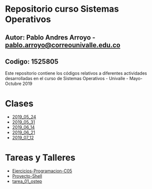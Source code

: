 # Repositorio curso Sistemas Operativos
## Autor: Pablo Andres Arroyo - pablo.arroyo@correounivalle.edu.co
## Codigo: 1525805

Este repositorio contiene los códigos relativos a diferentes actividades 
desarrolladas en el curso de Sistemas Operativos - Univalle - Mayo-Octubre 2019

# Clases

* [2019_05_24](2019_05_24)
* [2019_05_31](2019_05_31)
* [2019_06_14](2019_06_14)
* [2019_06_21](2019_06_21)
* [2019_07_12](2019_07_12)

# Tareas y Talleres

* [Ejercicios-Programacion-C05](Ejercicios-Programacion-C05)
* [Proyecto-Shell](Proyecto-Shell)
* [tarea_01_ostep](tarea_01_ostep)

